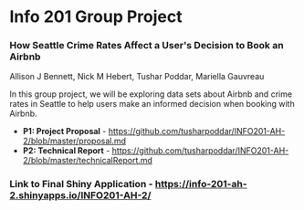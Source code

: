 # Info 201 Group Project
### How Seattle Crime Rates Affect a User's Decision to Book an Airbnb
Allison J Bennett, Nick M Hebert, Tushar Poddar, Mariella Gauvreau

In this group project, we will be exploring data sets about Airbnb and crime rates in Seattle to help users make an informed decision when booking with Airbnb.

- **P1: Project Proposal** - https://github.com/tusharpoddar/INFO201-AH-2/blob/master/proposal.md
- **P2: Technical Report** - https://github.com/tusharpoddar/INFO201-AH-2/blob/master/technicalReport.md


### Link to Final Shiny Application - https://info-201-ah-2.shinyapps.io/INFO201-AH-2/
